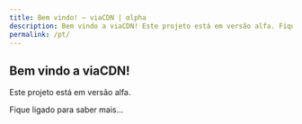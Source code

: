 ```yaml
---
title: Bem vindo! – viaCDN | αlpha
description: Bem vindo a viaCDN! Este projeto está em versão alfa. Fique ligado para saber mais...
permalink: /pt/
---
```


## Bem vindo a viaCDN!

Este projeto está em versão alfa.

Fique ligado para saber mais...
